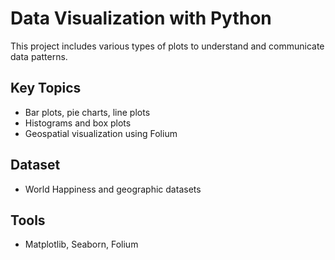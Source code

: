 # Data Visualization with Python

This project includes various types of plots to understand and communicate data patterns.

## Key Topics

- Bar plots, pie charts, line plots
- Histograms and box plots
- Geospatial visualization using Folium

## Dataset

- World Happiness and geographic datasets

## Tools

- Matplotlib, Seaborn, Folium
